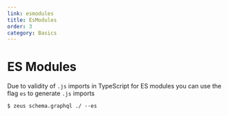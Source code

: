 ```yaml
---
link: esmodules
title: EsModules
order: 3
category: Basics
---
```


# ES Modules

Due to validity of `.js` imports in TypeScript for ES modules you can use the flag `es` to generate `.js` imports

```
$ zeus schema.graphql ./ --es
```
